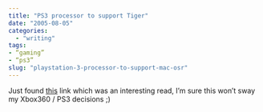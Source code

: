 ```yaml
---
title: "PS3 processor to support Tiger"
date: "2005-08-05"
categories: 
  - "writing"
tags:
- “gaming”
- “ps3”
slug: "playstation-3-processor-to-support-mac-osr"
---
```


Just found [this][1] link which was an interesting read, I’m sure this won’t sway my Xbox360 / PS3 decisions ;)

[1]:	https://www.appleinsider.com/article.php?id=1221